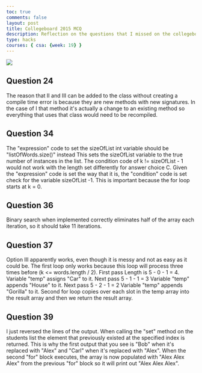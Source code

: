 ```yaml
---
toc: true
comments: false
layout: post
title: Collegeboard 2015 MCQ 
description: Reflection on the questions that I missed on the collegeboard quiz
type: hacks
courses: { csa: {week: 19} }
---
```


<img src="https://private-user-images.githubusercontent.com/111466916/292567424-168b4169-14b9-479e-9a06-596645d9b7e6.png?jwt=eyJhbGciOiJIUzI1NiIsInR5cCI6IkpXVCJ9.eyJpc3MiOiJnaXRodWIuY29tIiwiYXVkIjoicmF3LmdpdGh1YnVzZXJjb250ZW50LmNvbSIsImtleSI6ImtleTEiLCJleHAiOjE3MDMyNzA0NDIsIm5iZiI6MTcwMzI3MDE0MiwicGF0aCI6Ii8xMTE0NjY5MTYvMjkyNTY3NDI0LTE2OGI0MTY5LTE0YjktNDc5ZS05YTA2LTU5NjY0NWQ5YjdlNi5wbmc_WC1BbXotQWxnb3JpdGhtPUFXUzQtSE1BQy1TSEEyNTYmWC1BbXotQ3JlZGVudGlhbD1BS0lBSVdOSllBWDRDU1ZFSDUzQSUyRjIwMjMxMjIyJTJGdXMtZWFzdC0xJTJGczMlMkZhd3M0X3JlcXVlc3QmWC1BbXotRGF0ZT0yMDIzMTIyMlQxODM1NDJaJlgtQW16LUV4cGlyZXM9MzAwJlgtQW16LVNpZ25hdHVyZT0yNmM4NTExN2U4OGEwNWMyNTliOWVkOWUyNWRjYzA2NDc4NDYwMmQyMDA0NDk1Zjg0YzIxZTZjZDIwOTljYmJjJlgtQW16LVNpZ25lZEhlYWRlcnM9aG9zdCZhY3Rvcl9pZD0wJmtleV9pZD0wJnJlcG9faWQ9MCJ9.VXCZzWFtHYEbADT9lvFLwpK259zAfuedCr1-SGvPChA">

## Question 24
The reason that II and III can be added to the class without creating a compile time error is because they are new methods with new signatures. In the case of I that method it's actually a change to an existing method so everything that uses that class would need to be recompiled.

## Question 34
The "expression" code to set the sizeOfList int variable should be "listOfWords.size()" instead This sets the sizeOfList variable to the true number of instances in the list. The condition code of k != sizeOfList - 1 would not work with the length set differently for answer choice C. Given the "expression" code is set the way that it is, the "condition" code is set check for the variable sizeOfList -1. This is important because the for loop starts at k = 0.

## Question 36 
Binary search when implemented correctly eliminates half of the array each iteration, so it should take 11 iterations.

## Question 37
Option III apparently works, even though it is messy and not as easy as it could be. The first loop only works because this loop will process three times before (k <= words.length / 2). First pass Length is 5 - 0 - 1 = 4. Variable "temp" assigns "Car" to it. Next pass 5 - 1 - 1 = 3 Variable "temp" appends "House" to it. Next pass 5 - 2 - 1 = 2 Variable "temp" appends "Gorilla" to it. Second for loop copies over each slot in the temp array into the result array and then we return the result array.


## Question 39

I just reversed the lines of the output. When calling the "set" method on the students list the element that previously existed at the specified index is returned. This is why the first output that you see is "Bob" when it's replaced with "Alex" and "Carl" when it's replaced with "Alex". When the second "for" block executes, the array is now populated with "Alex Alex Alex" from the previous "for" block so it will print out "Alex Alex Alex".
